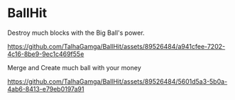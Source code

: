 # BallHit

Destroy much blocks with the Big Ball's power.

https://github.com/TalhaGamga/BallHit/assets/89526484/a941cfee-7202-4c16-8be9-9ec1c469f55e


Merge and Create much ball with your money

https://github.com/TalhaGamga/BallHit/assets/89526484/5601d5a3-5b0a-4ab6-8413-e79eb0197a91

